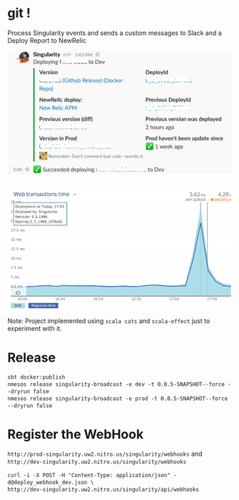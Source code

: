 # git !

Process Singularity events and sends a custom messages to Slack and a Deploy Report to NewRelic

![Slack](docs/img/slack.png)


![NewRelic](docs/img/newrelic.png)

Note: Project implemented using `scala cats` and `scala-effect` just to experiment with it.

# Release

```
sbt docker:publish
nmesos release singularity-broadcast -e dev -t 0.0.5-SNAPSHOT--force --dryrun false
nmesos release singularity-broadcast -e prod -t 0.0.5-SNAPSHOT--force --dryrun false
```

# Register the WebHook

`http://prod-singularity.uw2.nitro.us/singularity/webhooks` and `http://dev-singularity.uw2.nitro.us/singularity/webhooks` 

```
curl -i -X POST -H "Content-Type: application/json" -d@deploy_webhook_dev.json \
http://dev-singularity.uw2.nitro.us/singularity/api/webhooks
```

